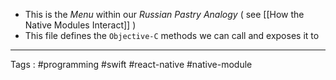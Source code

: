 - This is the _Menu_ within our _Russian Pastry Analogy_ ( see [[How the Native Modules Interact]] )
- This file defines the `Objective-C` methods we can call and exposes it to 

___

Tags : #programming #swift #react-native #native-module